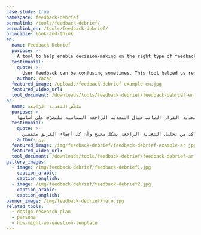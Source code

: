 ```yaml
---
case_study: true
namespace: feedback-debrief
permalink: /tools/feedback-debrief/
permalink_en: /tools/feedback-debrief/
principle: look-and-think
en:
  name: Feedback Debrief
  purpose: >-
    A tool to help enable decision-making on the right type of feedback to act on.
  testimonial:
    quote: >-
      User feedback can be confusing sometimes. This tool helped us reflect and plan the steps we should be taking after getting feedback from our target users. I think we also needed the tool to make sure the feedback was analyzed appropriately and that all team member are on the same page.
    author: Yazan
  featured_image: /uploads/feedback-debrief-example-en.jpg
  featured_video_url:
  tool_document: /downloads/tools/feedback-debrief/feedback-debrief-en.pdf
ar:
  name: ملخّص التغذية الرّاجعة
  purpose: >-
    تساعد هذه الأداة في تحديد القرار الصائب حيال التغذية الراجعة المناسبة للتصرّف على أساسها.
  testimonial:
    quote: >-
      التغذية الراجعة التي يعطيها المستخدم ممكن أن تحيّر أحيانًا. هذه الأداة ساعدتنا نتفكّر ونخطط الخطوات اللازمة بعد الحصول على التغذية الراجعة من المستخدمين الذين استهدفناهم. أعتقد أنه احتجنا الأداة أيضًا لنتأكد من تحليل التغذية الراجعة بشكل صحيح وأن كل أعضاء الفريق متفقين
    author: يزن
  featured_image: /img/feedback-debrief/feedback-debrief-example-ar.jpg
  featured_video_url:
  tool_document: /downloads/tools/feedback-debrief/feedback-debrief-ar.pdf
gallery_images:
  - image: /img/feedback-debrief/feedback-debrief1.jpg
    caption_arabic:
    caption_english:
  - image: /img/feedback-debrief/feedback-debrief2.jpg
    caption_arabic:
    caption_english:
banner_image: /img/feedback-debrief/hero.jpg
related_tools:
  - design-research-plan
  - persona
  - how-might-we-question-template
---
```


